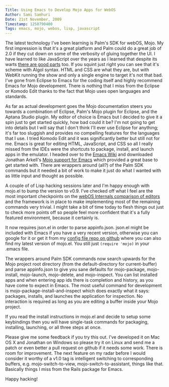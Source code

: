 ```yaml
---
Title: Using Emacs to Develop Mojo Apps for WebOS
Author: Sami Samhuri
Date: 21st November, 2009
Timestamp: 1258790400
Tags: emacs, mojo, webos, lisp, javascript
---
```


The latest technology I've been learning is Palm's SDK for webOS,
Mojo. My first impression is that it's a great platform and
Palm could do a great job of 2.0 if they cut down on some of the
verbosity of gluing together the UI. I have learned to like
JavaScript over the years as I learned that despite its
warts [there are good parts](http://ca.video.yahoo.com/watch/630959/2974197)
too. If you squint just right you can see that it's scheme with
Algol syntax. HTML and CSS are what they are, but with WebKit running
the show and only a single engine to target it's not that bad. I've
gone from Eclipse to Emacs for the coding itself and highly recommend
Emacs for Mojo development. There is nothing that I miss from the
Eclipse or Komodo Edit thanks to the fact that Mojo uses open
languages and standards.


As far as actual development goes the Mojo documentation steers you
towards a combination of Eclipse, Palm's Mojo plugin for Eclipse,
and the Aptana Studio plugin. My editor of choice is Emacs but
I decided to give it a spin just to get started quickly, how bad
could it be? I'm not going to get into details but I will say that I
don't think I'll ever use Eclipse for anything; it's far too
sluggish and provides no compelling features for the languages
that I use. I tried Komodo Edit and it was significantly
better but still not for me. Emacs is great for editing HTML,
JavaScript, and CSS so all I really missed from the IDEs were the
shortcuts to package, install, and launch apps in the
emulator. I headed over to
the [Emacs Wiki](http://www.emacswiki.org/) and
downloaded Jonathan
Arkell's [Mojo
support for Emacs](http://www.emacswiki.org/emacs/MojoSdk)
which provided a great base to get
started with. There are wrappers around (all?) of the Palm SDK
commands but it needed a bit of work to make it just do what I
wanted with as little input and thought as possible.

A couple of of Lisp hacking sessions later and I'm happy enough with
mojo.el to bump the version to v0.9. I've checked off what I
feel are the most important checkpoints on
the [webOS
Internals comparison of editors](http://www.webos-internals.org/wiki/Comparison_of_Editors)
and the framework is in place to make implementing most of the
remaining commands very trivial. I might take a bit of time today
to flesh things out just to check more points off so people feel
more confident that it's a fully featured environment, because it
certainly is.

It now requires json.el in order to parse appinfo.json. json.el
might be included with Emacs if you have a very recent version,
otherwise you can google for it or get it from
my [config file repo on github](https://github.com/samsonjs/config/tree/master/emacs.d)
where you can also find my latest version of mojo.el. You still
just `(require 'mojo)` in your .emacs file.

The wrappers around Palm SDK commands now search upwards for the
Mojo project root directory (from the default-directory for
current-buffer) and parse appinfo.json to give you sane defaults for
mojo-package, mojo-install, mojo-launch, mojo-delete, and
mojo-inspect. You can list installed apps and when entering app
ids there is completion and history, as you have come to expect in
Emacs. The most useful command for development is
mojo-package-install-and-inspect which does exactly what it says:
packages, installs, and launches the application for
inspection. No interaction is required as long as you are
editing a buffer inside your Mojo project.

If you read the install instructions in mojo.el and decide to setup
some keybindings then you will have single-task commands for
packaging, installing, launching, or all three steps at once.

Please give me some feedback if you try this out. I've
developed it on Mac OS X and Jonathan on Windows so please try it on
Linux and send me a patch or even better a pull request on github if
it needs some work. There is room for improvement.  The next feature
on my radar before I would consider it worthy of a v1.0 tag is
intelligent switching to corresponding buffers,
e.g. mojo-switch-to-view, mojo-switch-to-assistant, things like
that.  Basically things I miss from the Rails package for Emacs.

Happy hacking!

